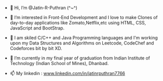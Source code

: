 - 👋 Hi, I’m @Jatin-R-Puthran (^~^)

- 👀 I’m interested in Front-End Development and I love to make Clones of day-to-day applications like Zomato,Netflix,etc using HTML, CSS, JavaScript and BootStrap.

- 👀 I am skiled C/C++ and Java Programming languages and I'm working upon my Data Structures and Algorithms on Leetcode, CodeChef and Codeforces bit by bit XD.

- 🌱 I’m currently in my final year of graduation from Indian Institute of Technology (Indian School of Mines), Dhanbad.

- 📫 My linkedin : www.linkedin.com/in/jatinrputhran7766



<!---
Jatin-R-Puthran/Jatin-R-Puthran is a ✨ special ✨ repository because its `README.md` (this file) appears on your GitHub profile.
You can click the Preview link to take a look at your changes.
--->
